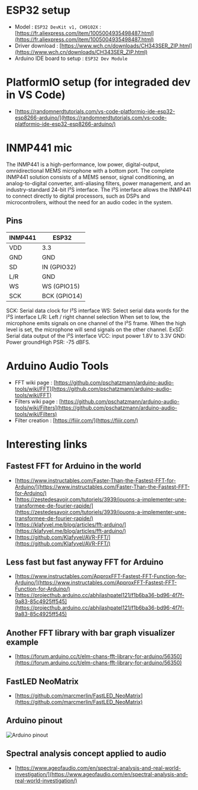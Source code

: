 # ESP32 setup
 - Model : `ESP32 DevKit v1, CH9102X` : [https://fr.aliexpress.com/item/1005004935498487.html](https://fr.aliexpress.com/item/1005004935498487.html)
 - Driver download : [https://www.wch.cn/downloads/CH343SER_ZIP.html](https://www.wch.cn/downloads/CH343SER_ZIP.html)
 - Arduino IDE board to setup : `ESP32 Dev Module`

# PlatformIO setup (for integraded dev in VS Code)
 - [https://randomnerdtutorials.com/vs-code-platformio-ide-esp32-esp8266-arduino/](https://randomnerdtutorials.com/vs-code-platformio-ide-esp32-esp8266-arduino/)

# INMP441 mic
The INMP441 is a high-performance, low power, digital-output, omnidirectional MEMS microphone with a bottom port. The complete INMP441 solution consists of a MEMS sensor, signal conditioning, an analog-to-digital converter, anti-aliasing filters, power management, and an industry-standard 24-bit I²S interface. The I²S interface allows the INMP441 to connect directly to digital processors, such as DSPs and microcontrollers, without the need for an audio codec in the system.

## Pins
 
| INMP441 |  ESP32
| --------| ---------------
| VDD     |  3.3
| GND     |  GND
| SD      |  IN (GPIO32)
| L/R     |  GND
| WS      |  WS (GPIO15)
| SCK     |  BCK (GPIO14)


SCK: Serial data clock for I²S interface
WS: Select serial data words for the I²S interface
L/R: Left / right channel selection
        When set to low, the microphone emits signals on one channel of the I²S frame.
        When the high level is set, the microphone will send signals on the other channel.
ExSD: Serial data output of the I²S interface
VCC: input power 1.8V to 3.3V
GND: Power groundHigh PSR: -75 dBFS.

# Arduino Audio Tools
 - FFT wiki page : [https://github.com/pschatzmann/arduino-audio-tools/wiki/FFT](https://github.com/pschatzmann/arduino-audio-tools/wiki/FFT)
 - Filters wiki page : [https://github.com/pschatzmann/arduino-audio-tools/wiki/Filters](https://github.com/pschatzmann/arduino-audio-tools/wiki/Filters)
 - Filter creation : [https://fiiir.com/](https://fiiir.com/)

# Interesting links

## Fastest FFT for Arduino in the world
 - [https://www.instructables.com/Faster-Than-the-Fastest-FFT-for-Arduino/](https://www.instructables.com/Faster-Than-the-Fastest-FFT-for-Arduino/)
 - [https://zestedesavoir.com/tutoriels/3939/jouons-a-implementer-une-transformee-de-fourier-rapide/](https://zestedesavoir.com/tutoriels/3939/jouons-a-implementer-une-transformee-de-fourier-rapide/)
 - [https://klafyvel.me/blog/articles/fft-arduino/](https://klafyvel.me/blog/articles/fft-arduino/)
 - [https://github.com/Klafyvel/AVR-FFT/](https://github.com/Klafyvel/AVR-FFT/)

## Less fast but fast anyway FFT for Arduino
 - [https://www.instructables.com/ApproxFFT-Fastest-FFT-Function-for-Arduino/](https://www.instructables.com/ApproxFFT-Fastest-FFT-Function-for-Arduino/)
 - [https://projecthub.arduino.cc/abhilashpatel121/f1b6ba36-bd96-4f7f-9a83-85c4925ff545](https://projecthub.arduino.cc/abhilashpatel121/f1b6ba36-bd96-4f7f-9a83-85c4925ff545)

## Another FFT library with bar graph visualizer example
 - [https://forum.arduino.cc/t/elm-chans-fft-library-for-arduino/56350](https://forum.arduino.cc/t/elm-chans-fft-library-for-arduino/56350)

## FastLED NeoMatrix
 - [https://github.com/marcmerlin/FastLED_NeoMatrix](https://github.com/marcmerlin/FastLED_NeoMatrix)

## Arduino pinout
![Arduino pinout](https://upload.wikimedia.org/wikipedia/commons/c/c9/Pinout_of_ARDUINO_Board_and_ATMega328PU.svg "Arduino pinout")

## Spectral analysis concept applied to audio
 - [https://www.ageofaudio.com/en/spectral-analysis-and-real-world-investigation/](https://www.ageofaudio.com/en/spectral-analysis-and-real-world-investigation/)